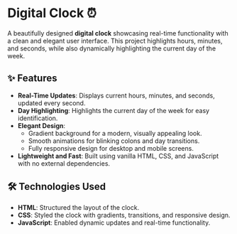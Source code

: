 # Digital Clock ⏰

A beautifully designed **digital clock** showcasing real-time functionality with a clean and elegant user interface. This project highlights hours, minutes, and seconds, while also dynamically highlighting the current day of the week.

## ✨ Features

- **Real-Time Updates**: Displays current hours, minutes, and seconds, updated every second.
- **Day Highlighting**: Highlights the current day of the week for easy identification.
- **Elegant Design**:
  - Gradient background for a modern, visually appealing look.
  - Smooth animations for blinking colons and day transitions.
  - Fully responsive design for desktop and mobile screens.
- **Lightweight and Fast**: Built using vanilla HTML, CSS, and JavaScript with no external dependencies.

## 🛠️ Technologies Used

- **HTML**: Structured the layout of the clock.
- **CSS**: Styled the clock with gradients, transitions, and responsive design.
- **JavaScript**: Enabled dynamic updates and real-time functionality.

